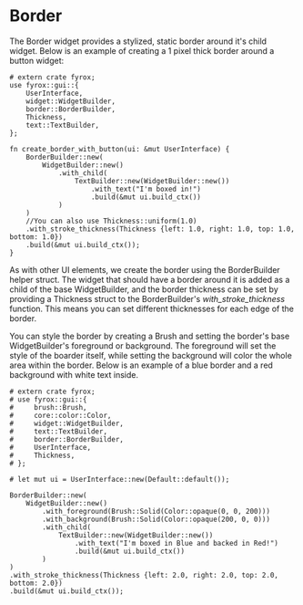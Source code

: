 # Border

The Border widget provides a stylized, static border around it's child widget. Below is an example of creating a 1 pixel
thick border around a button widget:

```rust,no_run
# extern crate fyrox;
use fyrox::gui::{
    UserInterface,
    widget::WidgetBuilder, 
    border::BorderBuilder, 
    Thickness, 
    text::TextBuilder,
};

fn create_border_with_button(ui: &mut UserInterface) {
    BorderBuilder::new(
        WidgetBuilder::new()
            .with_child(
                TextBuilder::new(WidgetBuilder::new())
                    .with_text("I'm boxed in!")
                    .build(&mut ui.build_ctx())
            )
    )
    //You can also use Thickness::uniform(1.0)
    .with_stroke_thickness(Thickness {left: 1.0, right: 1.0, top: 1.0, bottom: 1.0})
    .build(&mut ui.build_ctx());
}
```

As with other UI elements, we create the border using the BorderBuilder helper struct. The widget that should have a
border around it is added as a child of the base WidgetBuilder, and the border thickness can be set by providing a 
Thickness struct to the BorderBuilder's *with_stroke_thickness* function. This means you can set different thicknesses 
for each edge of the border.

You can style the border by creating a Brush and setting the border's base WidgetBuilder's foreground or background. 
The foreground will set the style of the boarder itself, while setting the background will color the whole area within 
the border. Below is an example of a blue border and a red background with white text inside.

```rust,no_run
# extern crate fyrox;
# use fyrox::gui::{
#     brush::Brush,
#     core::color::Color,
#     widget::WidgetBuilder, 
#     text::TextBuilder,
#     border::BorderBuilder,
#     UserInterface,
#     Thickness, 
# };

# let mut ui = UserInterface::new(Default::default());

BorderBuilder::new(
    WidgetBuilder::new()
        .with_foreground(Brush::Solid(Color::opaque(0, 0, 200)))
        .with_background(Brush::Solid(Color::opaque(200, 0, 0)))
        .with_child(
            TextBuilder::new(WidgetBuilder::new())
                .with_text("I'm boxed in Blue and backed in Red!")
                .build(&mut ui.build_ctx())
        )
)
.with_stroke_thickness(Thickness {left: 2.0, right: 2.0, top: 2.0, bottom: 2.0})
.build(&mut ui.build_ctx());
```
